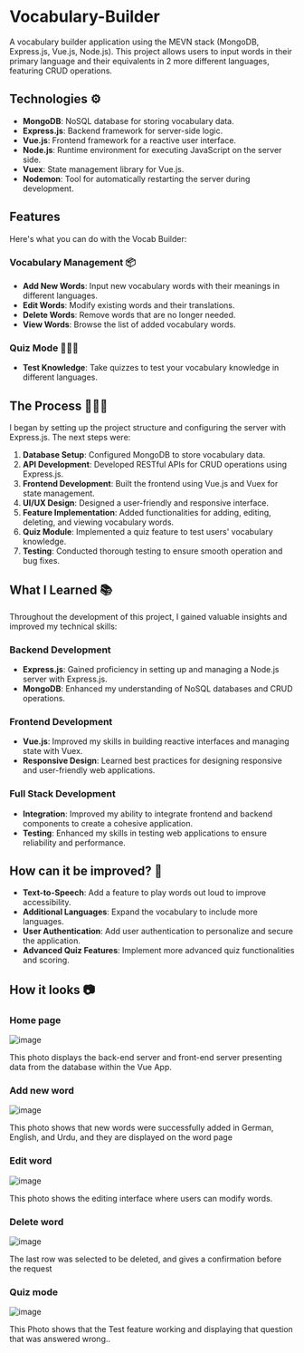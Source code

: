 # Vocabulary-Builder

A vocabulary builder application using the MEVN stack (MongoDB, Express.js, Vue.js, Node.js). This project allows users to input words in their primary language and their equivalents in  2 more different languages, featuring CRUD operations. 
##  Technologies ⚙️
- **MongoDB**: NoSQL database for storing vocabulary data.
- **Express.js**: Backend framework for server-side logic.
- **Vue.js**: Frontend framework for a reactive user interface.
- **Node.js**: Runtime environment for executing JavaScript on the server side.
- **Vuex**: State management library for Vue.js.
- **Nodemon**: Tool for automatically restarting the server during development.

##  Features
Here's what you can do with the Vocab Builder:

### Vocabulary Management 📦
- **Add New Words**: Input new vocabulary words with their meanings in different languages.
- **Edit Words**: Modify existing words and their translations.
- **Delete Words**: Remove words that are no longer needed.
- **View Words**: Browse the list of added vocabulary words.

### Quiz Mode 👨🏻‍🏫
- **Test Knowledge**: Take quizzes to test your vocabulary knowledge in different languages.




##  The Process 👩🏽‍🍳
I began by setting up the project structure and configuring the server with Express.js. The next steps were:

1. **Database Setup**: Configured MongoDB to store vocabulary data.
2. **API Development**: Developed RESTful APIs for CRUD operations using Express.js.
3. **Frontend Development**: Built the frontend using Vue.js and Vuex for state management.
4. **UI/UX Design**: Designed a user-friendly and responsive interface.
5. **Feature Implementation**: Added functionalities for adding, editing, deleting, and viewing vocabulary words.
6. **Quiz Module**: Implemented a quiz feature to test users' vocabulary knowledge.
7. **Testing**: Conducted thorough testing to ensure smooth operation and bug fixes.

##  What I Learned 📚
Throughout the development of this project, I gained valuable insights and improved my technical skills:

### Backend Development
- **Express.js**: Gained proficiency in setting up and managing a Node.js server with Express.js.
- **MongoDB**: Enhanced my understanding of NoSQL databases and CRUD operations.

### Frontend Development
- **Vue.js**: Improved my skills in building reactive interfaces and managing state with Vuex.
- **Responsive Design**: Learned best practices for designing responsive and user-friendly web applications.

### Full Stack Development
- **Integration**: Improved my ability to integrate frontend and backend components to create a cohesive application.
- **Testing**: Enhanced my skills in testing web applications to ensure reliability and performance.

##  How can it be improved? 💭
- **Text-to-Speech**: Add a feature to play words out loud to improve accessibility.
- **Additional Languages**: Expand the vocabulary to include more languages.
- **User Authentication**: Add user authentication to personalize and secure the application.
- **Advanced Quiz Features**: Implement more advanced quiz functionalities and scoring.

## How it looks 📷


### Home page 
![image](https://github.com/AmaanK03/Vocabulary-Builder/assets/123104886/22e73ef0-d5cf-4e74-9059-7404206bde1d)

This photo displays the back-end server and front-end server presenting data from the database within the Vue App.

### Add new word 
![image](https://github.com/AmaanK03/Vocabulary-Builder/assets/123104886/f5fd201f-6ca3-436f-9c0d-250b180019e0)

This photo shows that new words were successfully added in German, English, and Urdu, and they are displayed on the word page

### Edit word
![image](https://github.com/AmaanK03/Vocabulary-Builder/assets/123104886/1b602fbb-3343-4292-bb86-0bc892f6a8fc)

This photo shows the editing interface where users can modify words.

### Delete word
![image](https://github.com/AmaanK03/Vocabulary-Builder/assets/123104886/793cc59b-c0f8-4e94-9392-0e9d5d514ac6)

The last row was selected to be deleted, and gives a confirmation before the request 

### Quiz mode 
![image](https://github.com/AmaanK03/Vocabulary-Builder/assets/123104886/913b1a35-48a5-42d1-98a9-8f75a17e1e9e)

This Photo shows that the Test feature working and displaying that question that was answered wrong..





